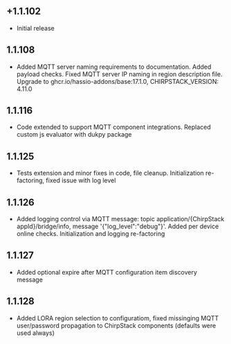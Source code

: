 <!-- https://developers.home-assistant.io/docs/add-ons/presentation#keeping-a-changelog -->

## +1.1.102

- Initial release

## 1.1.108

- Added MQTT server naming requirements to documentation. Added payload checks. Fixed MQTT server IP naming in region description file. Upgrade to ghcr.io/hassio-addons/base:17.1.0, CHIRPSTACK_VERSION: 4.11.0

## 1.1.116

- Code extended to support MQTT component integrations. Replaced custom js evaluator with dukpy package

## 1.1.125

- Tests extension and minor fixes in code, file cleanup. Initialization re-factoring, fixed issue with log level

## 1.1.126

- Added logging control via MQTT message: topic application/{ChirpStack appId}/bridge/info, message '{"log_level":"debug"}'. Added per device online checks. Initialization and logging re-factoring

## 1.1.127

- Added optional expire after MQTT configuration item discovery message

## 1.1.128

- Added LORA region selection to configuratiom, fixed missinging MQTT user/password propagation to ChirpStack components (defaults were used always)
